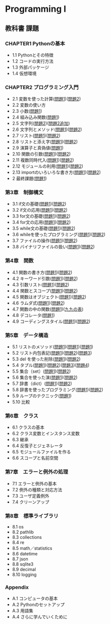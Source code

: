 # Programming I
## 教科書 課題
### CHAPTER1 Pythonの基本
* 1.1 Pythonとその特徴
* 1.2 コードの実行方法
* 1.3 外部パッケージ
* 1.4 仮想環境
### CHAPTER2 プログラミング入門
* 2.1 変数を使った計算([問題1](CHAPTER02/Q2_1_1.py))([問題2](CHAPTER02/Q2_1_2.py))
* 2.2 変数の使い方
* 2.3 小数([問題1](CHAPTER02/Q2_3_1.py))
* 2.4 組み込み関数([問題1](CHAPTER02/Q2_4_1.py))
* 2.5 文字列([問題2](CHAPTER02/Q2_5_2.py))([問題2追加](CHAPTER02/Q2_5_2_extra.py))
* 2.6 文字列とメソッド([問題1](CHAPTER02/Q2_6_1.py))([問題2](CHAPTER02/Q2_6_2.py))
* 2.7 リスト([問題1](CHAPTER02/Q2_7_1.py))([問題2](CHAPTER02/Q2_7_2.py))
* 2.8 リストと添え字([問題1](CHAPTER02/Q2_8_1.py))([問題2](CHAPTER02/Q2_8_2.py))
* 2.9 演算子と真偽値([問題1](CHAPTER02/Q2_9_1.py))
* 2.10 関数の引数([問題1](CHAPTER02/Q2_10_1.py))([問題2](CHAPTER02/Q2_10_2.py))
* 2.11 複数同時代入([問題1](CHAPTER02/Q2_11_1.py))([問題2](CHAPTER02/Q2_11_2.py))
* 2.12 モジュールの利用([問題1](CHAPTER02/Q2_12_1.py))([問題2](CHAPTER02/Q2_12_2.py))
* 2.13 importのいろいろな書き方([問題1](CHAPTER02/Q2_13_1.py))([問題2](CHAPTER02/Q2_13_2.py))
* 2 最終課題([問題1](CHAPTER02/Q2_final.py))
### 第3章　制御構文
* 3.1 if文の基礎([問題1](CHAPTER03/Q3_1_1.py))([問題2](CHAPTER03/Q3_1_2.py))
* 3.2 if文の応用([問題1](CHAPTER03/Q3_2_1.py))([問題2](CHAPTER03/Q3_2_2.py))
* 3.3 for文の基礎([問題1](CHAPTER03/Q3_3_1.py))([問題2](CHAPTER03/Q3_3_2.py))
* 3.4 for文の応用([問題1](CHAPTER03/Q3_4_1.py))([問題2](CHAPTER03/Q3_4_2.py))
* 3.5 while文の基礎([問題1](CHAPTER03/Q3_5_1.py))([問題2](CHAPTER03/Q3_5_2.py))
* 3.6 whileを使ったプログラミング([問題1](CHAPTER03/Q3_6_1.py))([問題2](CHAPTER03/Q3_6_2.py))
* 3.7 ファイルの操作([問題1](CHAPTER03/Q3_7_1.py))([問題2](CHAPTER03/Q3_7_2.py))
* 3.8 バイナリファイルの扱い([問題1](CHAPTER03/Q3_8_1.py))([問題2](CHAPTER03/Q3_8_2.py))
### 第4章　関数
* 4.1 関数の書き方([問題1](CHAPTER04/Q4_1_1.py))([問題2](CHAPTER04/Q4_1_2.py))
* 4.2 キーワード引数([問題1](CHAPTER04/Q4_2_1.py))([問題2](CHAPTER04/Q4_2_2.py))
* 4.3 引数リスト([問題1](CHAPTER04/Q4_3_1.py))([問題2](CHAPTER04/Q4_3_2.py))
* 4.4 関数とスコープ([問題1](CHAPTER04/Q4_4_1.py))([問題2](CHAPTER04/Q4_4_2.py))
* 4.5 関数はオブジェクト([問題1](CHAPTER04/Q4_5_1.py))([問題2](CHAPTER04/Q4_5_2.py))
* 4.6 ラムダ式([問題1](CHAPTER04/Q4_6_1.py))([問題2](CHAPTER04/Q4_6_2.py))
* 4.7 関数の中の関数([問題1](CHAPTER04/Q4_7_1.py))([九九の表](CHAPTER04/Q4_7_3.py))
* 4.8 デコレータ([問題1](CHAPTER04/Q4_8_1.py))
* 4.9 コーディングスタイル([問題1](CHAPTER04/Q4_9_1.py))([問題2](CHAPTER04/Q4_9_2.py))
### 第5章　データ構造
* 5.1 リストのメソッド([問題1](CHAPTER05/Q5_1_1.py))([問題1](CHAPTER05/Q5_1_2.py))([問題1](CHAPTER05/Q5_1_3.py))
* 5.2 リスト内包表記([問題1](CHAPTER05/Q5_2_1.py))([問題2](CHAPTER05/Q5_2_2.py))([問題3](CHAPTER05/Q5_2_3.py))
* 5.3 del を使った削除([問題1](CHAPTER05/Q5_3_1.py))([問題2](CHAPTER05/Q5_3_2.py))
* 5.4 タプル([問題1](CHAPTER05/Q5_4_1.py))([問題2](CHAPTER05/Q5_4_2.py))([問題3](CHAPTER05/Q5_4_3.py))([問題4](CHAPTER05/Q5_4_4.py))
* 5.5 集合（set）([問題1](CHAPTER05/Q5_5_1.py))([問題2](CHAPTER05/Q5_5_2.py))
* 5.6 集合を使った演([問題1](CHAPTER05/Q5_6_1.py))([問題2](CHAPTER05/Q5_6_2.py))
* 5.7 辞書（dict）([問題1](CHAPTER05/Q5_7_1.py))([問題2](CHAPTER05/Q5_7_2.py))
* 5.8 辞書を使ったプログラミング([問題1](CHAPTER05/Q5_8_1.py))([問題2](CHAPTER05/Q5_8_2.py))
* 5.9 ループのテクニック([問題1](CHAPTER05/Q5_9_1.py))
* 5.10 比較
### 第6章　クラス
* 6.1 クラスの基本
* 6.2 クラス変数とインスタンス変数
* 6.3 継承
* 6.4 反復子とジェネレータ
* 6.5 モジュールファイルを作る
* 6.6 スコープと名前空間
### 第7章　エラーと例外の処理
* 7.1 エラーと例外の基本
* 7.2 例外の種類と対応方法
* 7.3 ユーザ定義例外
* 7.4 クリーンアップ
### 第8章　標準ライブラリ
* 8.1 os
* 8.2 pathlib
* 8.3 collections
* 8.4 re
* 8.5 math／statistics
* 8.6 datetime
* 8.7 json
* 8.8 sqlite3
* 8.9 decimal
* 8.10 logging
### Appendix
* A.1 コンピュータの基本
* A.2 Pythonのセットアップ
* A.3 用語集
* A.4 さらに学んでいくために

